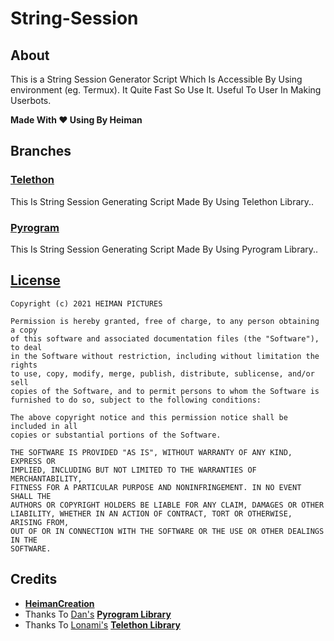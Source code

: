 # String-Session

## About

This is a String Session Generator Script Which Is Accessible By Using environment (eg. Termux). It Quite Fast So Use It. Useful To User In Making Userbots.

<b>Made With ❤️ Using By Heiman</b>

## Branches

### [Telethon](https://github.com/HeimanPictures/String-Session/tree/Telethon)

   This Is String Session Generating Script Made By Using Telethon Library..

### [Pyrogram](https://github.com/HeimanPictures/String-Session/tree/Pyro)

   This Is String Session Generating Script Made By Using Pyrogram Library..

## [License](./LICENSE)

```
Copyright (c) 2021 HEIMAN PICTURES

Permission is hereby granted, free of charge, to any person obtaining a copy
of this software and associated documentation files (the "Software"), to deal
in the Software without restriction, including without limitation the rights
to use, copy, modify, merge, publish, distribute, sublicense, and/or sell
copies of the Software, and to permit persons to whom the Software is
furnished to do so, subject to the following conditions:

The above copyright notice and this permission notice shall be included in all
copies or substantial portions of the Software.

THE SOFTWARE IS PROVIDED "AS IS", WITHOUT WARRANTY OF ANY KIND, EXPRESS OR
IMPLIED, INCLUDING BUT NOT LIMITED TO THE WARRANTIES OF MERCHANTABILITY,
FITNESS FOR A PARTICULAR PURPOSE AND NONINFRINGEMENT. IN NO EVENT SHALL THE
AUTHORS OR COPYRIGHT HOLDERS BE LIABLE FOR ANY CLAIM, DAMAGES OR OTHER
LIABILITY, WHETHER IN AN ACTION OF CONTRACT, TORT OR OTHERWISE, ARISING FROM,
OUT OF OR IN CONNECTION WITH THE SOFTWARE OR THE USE OR OTHER DEALINGS IN THE
SOFTWARE.
```

## Credits
 
- <b>[HeimanCreation](https://telegram.dog/HeimanCreation)</b>
- Thanks To [Dan's](https://github.com/delivrance) <b>[Pyrogram Library](https://github.com/pyrogram/pyrogram)</b>
- Thanks To [Lonami's](https://github.com/Lonami) <b>[Telethon Library](https://github.com/LonamiWebs/Telethon)</b>
